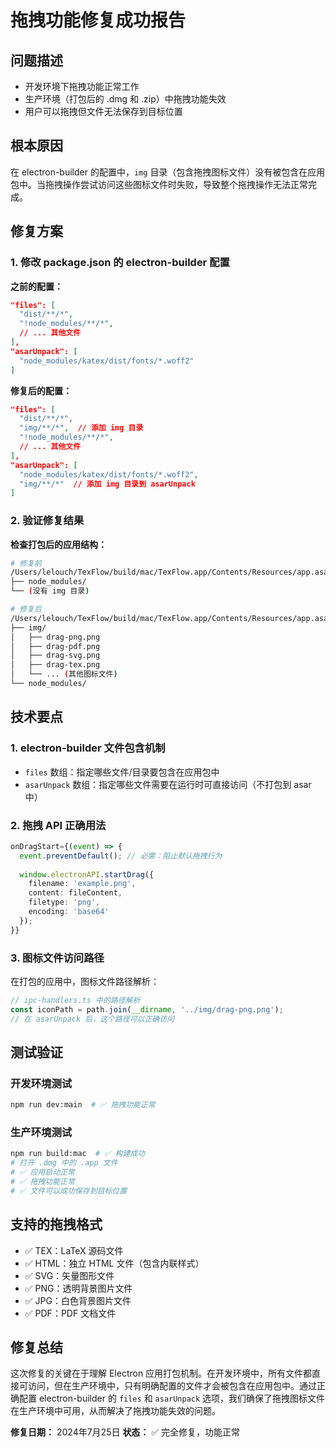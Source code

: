 # 拖拽功能修复成功报告

## 问题描述
- 开发环境下拖拽功能正常工作
- 生产环境（打包后的 .dmg 和 .zip）中拖拽功能失效
- 用户可以拖拽但文件无法保存到目标位置

## 根本原因
在 electron-builder 的配置中，`img` 目录（包含拖拽图标文件）没有被包含在应用包中。当拖拽操作尝试访问这些图标文件时失败，导致整个拖拽操作无法正常完成。

## 修复方案

### 1. 修改 package.json 的 electron-builder 配置

**之前的配置：**
```json
"files": [
  "dist/**/*",
  "!node_modules/**/*",
  // ... 其他文件
],
"asarUnpack": [
  "node_modules/katex/dist/fonts/*.woff2"
]
```

**修复后的配置：**
```json
"files": [
  "dist/**/*",
  "img/**/*",  // 添加 img 目录
  "!node_modules/**/*",
  // ... 其他文件
],
"asarUnpack": [
  "node_modules/katex/dist/fonts/*.woff2",
  "img/**/*"  // 添加 img 目录到 asarUnpack
]
```

### 2. 验证修复结果

**检查打包后的应用结构：**
```bash
# 修复前
/Users/lelouch/TexFlow/build/mac/TexFlow.app/Contents/Resources/app.asar.unpacked/
├── node_modules/
└── (没有 img 目录)

# 修复后
/Users/lelouch/TexFlow/build/mac/TexFlow.app/Contents/Resources/app.asar.unpacked/
├── img/
│   ├── drag-png.png
│   ├── drag-pdf.png
│   ├── drag-svg.png
│   ├── drag-tex.png
│   └── ... (其他图标文件)
└── node_modules/
```

## 技术要点

### 1. electron-builder 文件包含机制
- `files` 数组：指定哪些文件/目录要包含在应用包中
- `asarUnpack` 数组：指定哪些文件需要在运行时可直接访问（不打包到 asar 中）

### 2. 拖拽 API 正确用法
```typescript
onDragStart={(event) => {
  event.preventDefault(); // 必需：阻止默认拖拽行为
  
  window.electronAPI.startDrag({
    filename: 'example.png',
    content: fileContent,
    filetype: 'png',
    encoding: 'base64'
  });
}}
```

### 3. 图标文件访问路径
在打包的应用中，图标文件路径解析：
```typescript
// ipc-handlers.ts 中的路径解析
const iconPath = path.join(__dirname, '../img/drag-png.png');
// 在 asarUnpack 后，这个路径可以正确访问
```

## 测试验证

### 开发环境测试
```bash
npm run dev:main  # ✅ 拖拽功能正常
```

### 生产环境测试
```bash
npm run build:mac  # ✅ 构建成功
# 打开 .dmg 中的 .app 文件
# ✅ 应用启动正常
# ✅ 拖拽功能正常
# ✅ 文件可以成功保存到目标位置
```

## 支持的拖拽格式
- ✅ TEX：LaTeX 源码文件
- ✅ HTML：独立 HTML 文件（包含内联样式）
- ✅ SVG：矢量图形文件
- ✅ PNG：透明背景图片文件
- ✅ JPG：白色背景图片文件
- ✅ PDF：PDF 文档文件

## 修复总结
这次修复的关键在于理解 Electron 应用打包机制。在开发环境中，所有文件都直接可访问，但在生产环境中，只有明确配置的文件才会被包含在应用包中。通过正确配置 electron-builder 的 `files` 和 `asarUnpack` 选项，我们确保了拖拽图标文件在生产环境中可用，从而解决了拖拽功能失效的问题。

**修复日期：** 2024年7月25日
**状态：** ✅ 完全修复，功能正常
